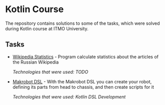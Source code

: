 # Kotlin Course
The repository contains solutions to some of the tasks, which were solved during Kotlin course at ITMO University.

## Tasks
+ [Wikipedia Statistics]() - Program calculate statistics about the articles of the Russian Wikipedia

  *Technologies that were used: TODO*

+ [Makrobot DSL](https://github.com/BagritsevichStepan/kotlin-course/tree/main/dsl) - With the Makrobot DSL you can create your robot, defining its parts from head to chassis, and then create scripts for it
  
  *Technologies that were used: Kotlin DSL Development*
